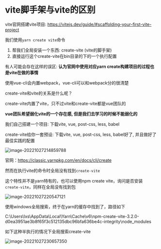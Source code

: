 # vite脚手架与vite的区别

vite官网搭建vite项目: https://vitejs.dev/guide/#scaffolding-your-first-vite-project

我们使用`yarn create vite`命令

1. 帮我们全局安装一个东西: create-vite (vite的脚手架)
2. 直接运行这个create-vite在bin目录的下的一个执行配置

有人可能会存在这样的误区: **认为官网中使用对应yarn create构建项目的过程也是vite在做的事情**

使用vue-cli会内置webpack，vue-cli可以和webpack分的很清楚

create-vite和vite的关系是什么呢？

create-vite内置了vite，只不过vite和create-vite都是vue团队的

**vue团队希望弱化vite的一个存在感, 但是我们去学习的时候不能弱化的**

我们自己搭建一个项目: 下载vite, vue, post-css, less, babel

create-vite给你一套预设: 下载vite, vue, post-css, less, babel好了, 并且做好了最佳实践的配置

![image-20221027214859788](https://blog-guiyexing.oss-cn-qingdao.aliyuncs.com/blogImg/202210272148825.png!blog.guiyexing)

官网：https://classic.yarnpkg.com/en/docs/cli/create

然而在执行vite的命令时全局没有找到`create-vite`

这个特性并不是yarn特有的，也可以使用npm create vite，询问是否安装`create-vite`，同样在全局没有找到包

![image-20221027220547121](https://blog-guiyexing.oss-cn-qingdao.aliyuncs.com/blogImg/202210272205155.png!blog.guiyexing)

使用windows全局搜索，终于在yarn的缓存中找到了，路径如下

C:\Users\lxs\AppData\Local\Yarn\Cache\v6\npm-create-vite-3.2.0-d0ea3951ae3b8f65f3c512135dbc96bfa636be4c-integrity\node_modules

如下这种半执行的情况下全局搜索create-vite

![image-20221027230657350](https://blog-guiyexing.oss-cn-qingdao.aliyuncs.com/blogImg/202210272306382.png!blog.guiyexing)